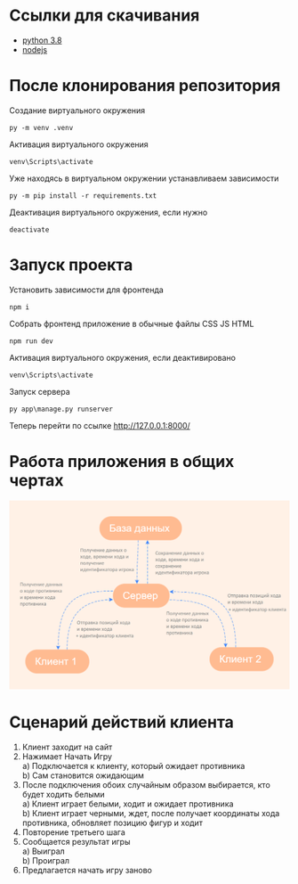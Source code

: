 # Ссылки для скачивания

- [python 3.8](https://www.python.org/ftp/python/3.8.0/python-3.8.0-amd64.exe)
- [nodejs](https://nodejs.org/dist/v14.15.3/node-v14.15.3-x64.msi)

# После клонирования репозитория

Создание виртуального окружения
```
py -m venv .venv
```
Активация виртуального окружения
```
venv\Scripts\activate
```
Уже находясь в виртуальном окружении устанавливаем зависимости
```
py -m pip install -r requirements.txt
```
Деактивация виртуального окружения, если нужно
```
deactivate
```

# Запуск проекта

Установить зависимости для фронтенда
```
npm i
```
Собрать фронтенд приложение в обычные файлы CSS JS HTML
```
npm run dev
```
Активация виртуального окружения, если деактивировано
```
venv\Scripts\activate
```
Запуск сервера
```
py app\manage.py runserver
```
Теперь перейти по ссылке http://127.0.0.1:8000/

# Работа приложения в общих чертах  
![](mindmap.png)

# Сценарий действий клиента
1) Клиент заходит на сайт
2) Нажимает Начать Игру<br>
  a) Подключается к клиенту, который ожидает противника<br>
  b) Сам становится ожидающим
3) После подключения обоих случайным образом выбирается, кто будет ходить белыми<br>
  a) Клиент играет белыми, ходит и ожидает противника<br>
  b) Клиент играет черными, ждет, после получает координаты хода противника, обновляет позицию фигур и ходит
4) Повторение третьего шага
5) Сообщается результат игры<br>
  a) Выиграл<br>
  b) Проиграл
6) Предлагается начать игру заново
